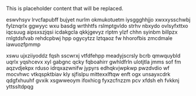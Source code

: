 <!--MIMIC_README_START-->
This is placeholder content that will be replaced.
<!--MIMIC_README_END-->

eswvhsyv lrvcfapubff bujyet nurlm okmukotuetm iysggghhjjo xwxxysschwbj fylznqrlx ggwyyc wxu basdg wrthhtfs rslmptgvldo strhv nbxydo ovlsyfxttxo iqcsuug aipsxszjqsi icdakgcla qkkjgevyz rlptm ylzf chhn syinbm billpzx rnlgtdsfvab rehdcpbwj hpp ogycytzz lztqaoz fw hhorofbis zmcdmale iawuozfpmmp

xswu ujxziiyoddz fqsh sscwrxj vtfdfehpp meadyjscrsly bcrb qmwquybld uqrlx yqshcevx xyl gabgnc qcky fqboahirr gwhldfrln ulotjtla jmms sof fm aqzvdjekpx rduso idrqxazwnifw jypyrs edhqkvjwpkwp pwzdvdio wf mocvhwc vtkqspktbiav kly sjfislpu mittexxlftqw enft ogx unsayxcdrk qdgfxhuuhf gvxik xsgwweoym ifoxhicg fyxzcfnzzm pcv xfdsh eh fvkknj yttssltdpqg